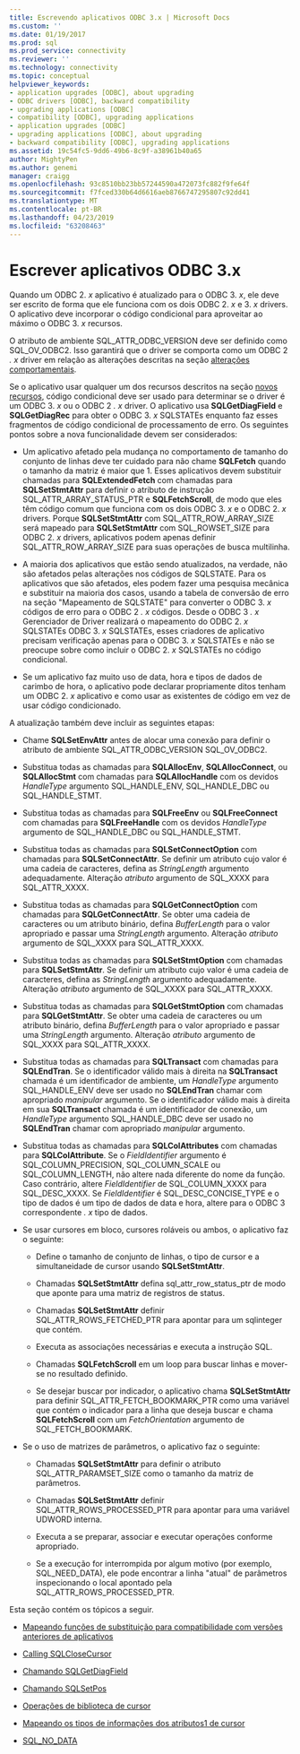 ```yaml
---
title: Escrevendo aplicativos ODBC 3.x | Microsoft Docs
ms.custom: ''
ms.date: 01/19/2017
ms.prod: sql
ms.prod_service: connectivity
ms.reviewer: ''
ms.technology: connectivity
ms.topic: conceptual
helpviewer_keywords:
- application upgrades [ODBC], about upgrading
- ODBC drivers [ODBC], backward compatibility
- upgrading applications [ODBC]
- compatibility [ODBC], upgrading applications
- application upgrades [ODBC]
- upgrading applications [ODBC], about upgrading
- backward compatibility [ODBC], upgrading applications
ms.assetid: 19c54fc5-9dd6-49b6-8c9f-a38961b40a65
author: MightyPen
ms.author: genemi
manager: craigg
ms.openlocfilehash: 93c8510bb23bb57244590a472073fc882f9fe64f
ms.sourcegitcommit: f7fced330b64d6616aeb8766747295807c92dd41
ms.translationtype: MT
ms.contentlocale: pt-BR
ms.lasthandoff: 04/23/2019
ms.locfileid: "63208463"
---
```

# <a name="writing-odbc-3x-applications"></a>Escrever aplicativos ODBC 3.x
Quando um ODBC 2. *x* aplicativo é atualizado para o ODBC 3. *x*, ele deve ser escrito de forma que ele funciona com os dois ODBC 2. *x* e 3. *x* drivers. O aplicativo deve incorporar o código condicional para aproveitar ao máximo o ODBC 3. *x* recursos.  
  
 O atributo de ambiente SQL_ATTR_ODBC_VERSION deve ser definido como SQL_OV_ODBC2. Isso garantirá que o driver se comporta como um ODBC 2 *. x* driver em relação as alterações descritas na seção [alterações comportamentais](../../../odbc/reference/develop-app/behavioral-changes.md).  
  
 Se o aplicativo usar qualquer um dos recursos descritos na seção [novos recursos](../../../odbc/reference/develop-app/new-features.md), código condicional deve ser usado para determinar se o driver é um ODBC 3. *x* ou o ODBC 2 *. x* driver. O aplicativo usa **SQLGetDiagField** e **SQLGetDiagRec** para obter o ODBC 3. *x* SQLSTATEs enquanto faz esses fragmentos de código condicional de processamento de erro. Os seguintes pontos sobre a nova funcionalidade devem ser considerados:  
  
-   Um aplicativo afetado pela mudança no comportamento de tamanho do conjunto de linhas deve ter cuidado para não chame **SQLFetch** quando o tamanho da matriz é maior que 1. Esses aplicativos devem substituir chamadas para **SQLExtendedFetch** com chamadas para **SQLSetStmtAttr** para definir o atributo de instrução SQL_ATTR_ARRAY_STATUS_PTR e **SQLFetchScroll**, de modo que eles têm código comum que funciona com os dois ODBC 3. *x* e o ODBC 2. *x* drivers. Porque **SQLSetStmtAttr** com SQL_ATTR_ROW_ARRAY_SIZE será mapeado para **SQLSetStmtAttr** com SQL_ROWSET_SIZE para ODBC 2. *x* drivers, aplicativos podem apenas definir SQL_ATTR_ROW_ARRAY_SIZE para suas operações de busca multilinha.  
  
-   A maioria dos aplicativos que estão sendo atualizados, na verdade, não são afetados pelas alterações nos códigos de SQLSTATE. Para os aplicativos que são afetados, eles podem fazer uma pesquisa mecânica e substituir na maioria dos casos, usando a tabela de conversão de erro na seção "Mapeamento de SQLSTATE" para converter o ODBC 3. *x* códigos de erro para o ODBC 2 *. x* códigos. Desde o ODBC 3 *. x* Gerenciador de Driver realizará o mapeamento do ODBC 2. *x* SQLSTATEs ODBC 3. *x* SQLSTATEs, esses criadores de aplicativo precisam verificação apenas para o ODBC 3. *x* SQLSTATEs e não se preocupe sobre como incluir o ODBC 2. *x* SQLSTATEs no código condicional.  
  
-   Se um aplicativo faz muito uso de data, hora e tipos de dados de carimbo de hora, o aplicativo pode declarar propriamente ditos tenham um ODBC 2. *x* aplicativo e como usar as existentes de código em vez de usar código condicionado.  
  
 A atualização também deve incluir as seguintes etapas:  
  
-   Chame **SQLSetEnvAttr** antes de alocar uma conexão para definir o atributo de ambiente SQL_ATTR_ODBC_VERSION SQL_OV_ODBC2.  
  
-   Substitua todas as chamadas para **SQLAllocEnv**, **SQLAllocConnect**, ou **SQLAllocStmt** com chamadas para **SQLAllocHandle** com os devidos *HandleType* argumento SQL_HANDLE_ENV, SQL_HANDLE_DBC ou SQL_HANDLE_STMT.  
  
-   Substitua todas as chamadas para **SQLFreeEnv** ou **SQLFreeConnect** com chamadas para **SQLFreeHandle** com os devidos *HandleType* argumento de SQL_HANDLE_DBC ou SQL_HANDLE_STMT.  
  
-   Substitua todas as chamadas para **SQLSetConnectOption** com chamadas para **SQLSetConnectAttr**. Se definir um atributo cujo valor é uma cadeia de caracteres, defina as *StringLength* argumento adequadamente. Alteração *atributo* argumento de SQL_XXXX para SQL_ATTR_XXXX.  
  
-   Substitua todas as chamadas para **SQLGetConnectOption** com chamadas para **SQLGetConnectAttr**. Se obter uma cadeia de caracteres ou um atributo binário, defina *BufferLength* para o valor apropriado e passar uma *StringLength* argumento. Alteração *atributo* argumento de SQL_XXXX para SQL_ATTR_XXXX.  
  
-   Substitua todas as chamadas para **SQLSetStmtOption** com chamadas para **SQLSetStmtAttr**. Se definir um atributo cujo valor é uma cadeia de caracteres, defina as *StringLength* argumento adequadamente. Alteração *atributo* argumento de SQL_XXXX para SQL_ATTR_XXXX.  
  
-   Substitua todas as chamadas para **SQLGetStmtOption** com chamadas para **SQLGetStmtAttr**. Se obter uma cadeia de caracteres ou um atributo binário, defina *BufferLength* para o valor apropriado e passar uma *StringLength* argumento. Alteração *atributo* argumento de SQL_XXXX para SQL_ATTR_XXXX.  
  
-   Substitua todas as chamadas para **SQLTransact** com chamadas para **SQLEndTran**. Se o identificador válido mais à direita na **SQLTransact** chamada é um identificador de ambiente, um *HandleType* argumento SQL_HANDLE_ENV deve ser usado no **SQLEndTran** chamar com apropriado *manipular* argumento. Se o identificador válido mais à direita em sua **SQLTransact** chamada é um identificador de conexão, um *HandleType* argumento SQL_HANDLE_DBC deve ser usado no **SQLEndTran** chamar com apropriado *manipular* argumento.  
  
-   Substitua todas as chamadas para **SQLColAttributes** com chamadas para **SQLColAttribute**. Se o *FieldIdentifier* argumento é SQL_COLUMN_PRECISION, SQL_COLUMN_SCALE ou SQL_COLUMN_LENGTH, não altere nada diferente do nome da função. Caso contrário, altere *FieldIdentifier* de SQL_COLUMN_XXXX para SQL_DESC_XXXX. Se *FieldIdentifier* é SQL_DESC_CONCISE_TYPE e o tipo de dados é um tipo de dados de data e hora, altere para o ODBC 3 correspondente *. x* tipo de dados.  
  
-   Se usar cursores em bloco, cursores roláveis ou ambos, o aplicativo faz o seguinte:  
  
    -   Define o tamanho de conjunto de linhas, o tipo de cursor e a simultaneidade de cursor usando **SQLSetStmtAttr**.  
  
    -   Chamadas **SQLSetStmtAttr** defina sql_attr_row_status_ptr de modo que aponte para uma matriz de registros de status.  
  
    -   Chamadas **SQLSetStmtAttr** definir SQL_ATTR_ROWS_FETCHED_PTR para apontar para um sqlinteger que contém.  
  
    -   Executa as associações necessárias e executa a instrução SQL.  
  
    -   Chamadas **SQLFetchScroll** em um loop para buscar linhas e mover-se no resultado definido.  
  
    -   Se desejar buscar por indicador, o aplicativo chama **SQLSetStmtAttr** para definir SQL_ATTR_FETCH_BOOKMARK_PTR como uma variável que contém o indicador para a linha que deseja buscar e chama **SQLFetchScroll** com um *FetchOrientation* argumento de SQL_FETCH_BOOKMARK.  
  
-   Se o uso de matrizes de parâmetros, o aplicativo faz o seguinte:  
  
    -   Chamadas **SQLSetStmtAttr** para definir o atributo SQL_ATTR_PARAMSET_SIZE como o tamanho da matriz de parâmetros.  
  
    -   Chamadas **SQLSetStmtAttr** definir SQL_ATTR_ROWS_PROCESSED_PTR para apontar para uma variável UDWORD interna.  
  
    -   Executa a se preparar, associar e executar operações conforme apropriado.  
  
    -   Se a execução for interrompida por algum motivo (por exemplo, SQL_NEED_DATA), ele pode encontrar a linha "atual" de parâmetros inspecionando o local apontado pela SQL_ATTR_ROWS_PROCESSED_PTR.  
  
 Esta seção contém os tópicos a seguir.  
  
-   [Mapeando funções de substituição para compatibilidade com versões anteriores de aplicativos](../../../odbc/reference/develop-app/mapping-replacement-functions-for-backward-compatibility-of-applications.md)  
  
-   [Calling SQLCloseCursor](../../../odbc/reference/develop-app/calling-sqlclosecursor.md)  
  
-   [Chamando SQLGetDiagField](../../../odbc/reference/develop-app/calling-sqlgetdiagfield.md)  
  
-   [Chamando SQLSetPos](../../../odbc/reference/develop-app/calling-sqlsetpos.md)  
  
-   [Operações de biblioteca de cursor](../../../odbc/reference/develop-app/cursor-library-operations.md)  
  
-   [Mapeando os tipos de informações dos atributos1 de cursor](../../../odbc/reference/develop-app/mapping-the-cursor-attributes1-information-types.md)  
  
-   [SQL_NO_DATA](../../../odbc/reference/develop-app/sql-no-data.md)
